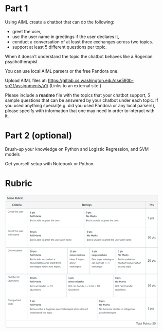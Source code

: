# Part 1

Using AIML create a chatbot that can do the following:

- greet the user,
- use the user name in greetings if the user declares it,
- conduct a conversation of at least three exchanges across two topics.
- support at least 5 different questions per topic. 

When it doesn't understand the topic the chatbot behaves like a Rogerian psychotherapist  

You can use local AIML parsers or the free Pandora one.

Upload AIML files at: https://gitlab.cs.washington.edu/cse590b-sp21/assignments/a1/ (Links to an external site.)<your netid>

Please include a **readme** file with the topics that your chatbot support, 5 sample questions that can be answered by your chatbot under each topic. If you used anything special(e.g. did you used Pandora or any local parsers), please specify with information that one may need in order to interact with it. 

# Part 2 (optional)

Brush-up your knowledge on Python and Logistic Regression, and SVM models

Get yourself setup with Notebook or Python.

# Rubric

![Alt text](rubric.png?raw=true "Title")

